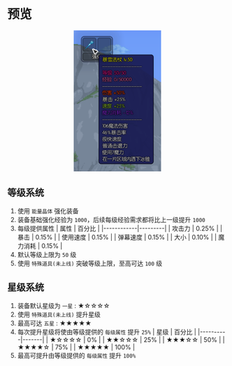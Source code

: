 # 预览

<p align="center">
    <img src="look.png" alt="宣传横幅" width="200">
</p>


## 等级系统
1. 使用 `能量晶体` 强化装备
1. 装备基础强化经验为 `1000`，后续每级经验需求都将比上一级提升 `1000`
1. 每级提供属性
    | 属性 | 百分比  |
    |------------|---------|
    | 攻击力 | 0.25% |
    | 暴击 | 0.15% |
    | 使用速度 | 0.15% |
    | 弹幕速度 | 0.15% |
    | 大小 | 0.10%   |
    | 魔力消耗 | 0.15% |
1. 默认等级上限为 `50` 级
1. 使用 `特殊道具(未上线)` 突破等级上限，至高可达 `100` 级

## 星级系统
1. 装备默认星级为 `一星` : ★☆☆☆☆
1. 使用 `特殊道具(未上线)` 提升星级
1. 最高可达 `五星` : ★★★★★
1. 每次提升星级将使由等级提供的 `每级属性` 提升 `25%`
    | 星级 | 百分比  |
    |----------|-------|
    | ★☆☆☆☆ | 0% |
    | ★★☆☆☆ | 25% |
    | ★★★☆☆ | 50% |
    | ★★★★☆ | 75% |
    | ★★★★★ | 100% |
1. 最高可提升由等级提供的 `每级属性` 提升 `100%`